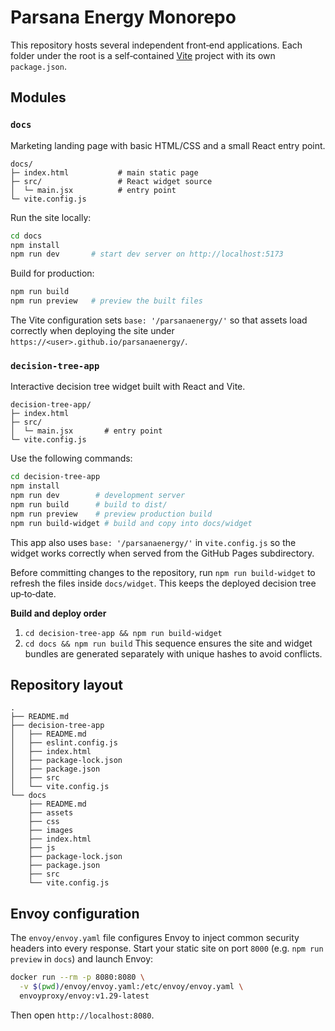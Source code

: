 # Parsana Energy Monorepo

This repository hosts several independent front‑end applications. Each
folder under the root is a self‑contained [Vite](https://vitejs.dev/) project
with its own `package.json`.

## Modules

### `docs`
Marketing landing page with basic HTML/CSS and a small React entry point.

```
docs/
├─ index.html           # main static page
├─ src/                 # React widget source
│  └─ main.jsx          # entry point
└─ vite.config.js
```

Run the site locally:

```bash
cd docs
npm install
npm run dev       # start dev server on http://localhost:5173
```

Build for production:

```bash
npm run build
npm run preview   # preview the built files
```

The Vite configuration sets `base: '/parsanaenergy/'` so that assets load
correctly when deploying the site under `https://<user>.github.io/parsanaenergy/`.

### `decision-tree-app`
Interactive decision tree widget built with React and Vite.

```
decision-tree-app/
├─ index.html
├─ src/
│  └─ main.jsx       # entry point
└─ vite.config.js
```

Use the following commands:

```bash
cd decision-tree-app
npm install
npm run dev        # development server
npm run build      # build to dist/
npm run preview    # preview production build
npm run build-widget # build and copy into docs/widget
```

This app also uses `base: '/parsanaenergy/'` in `vite.config.js` so the widget
works correctly when served from the GitHub Pages subdirectory.

Before committing changes to the repository, run `npm run build-widget`
to refresh the files inside `docs/widget`. This keeps the deployed
decision tree up‑to‑date.

**Build and deploy order**
1. `cd decision-tree-app && npm run build-widget`
2. `cd docs && npm run build`
This sequence ensures the site and widget bundles are generated
separately with unique hashes to avoid conflicts.

## Repository layout

```
.
├── README.md
├── decision-tree-app
│   ├── README.md
│   ├── eslint.config.js
│   ├── index.html
│   ├── package-lock.json
│   ├── package.json
│   ├── src
│   └── vite.config.js
└── docs
    ├── README.md
    ├── assets
    ├── css
    ├── images
    ├── index.html
    ├── js
    ├── package-lock.json
    ├── package.json
    ├── src
    └── vite.config.js
```

## Envoy configuration

The `envoy/envoy.yaml` file configures Envoy to inject common security headers into every response. Start your static site on port `8000` (e.g. `npm run preview` in `docs`) and launch Envoy:

```bash
docker run --rm -p 8080:8080 \
  -v $(pwd)/envoy/envoy.yaml:/etc/envoy/envoy.yaml \
  envoyproxy/envoy:v1.29-latest
```

Then open `http://localhost:8080`.
